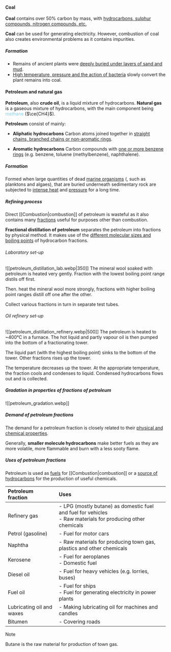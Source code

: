 #### Coal
**Coal** contains over 50% carbon by mass, with <u>hydrocarbons, sulphur compounds, nitrogen compounds, etc.</u>

**Coal** can be used for generating electricity. However, combustion of coal also creates environmental problems as it contains impurities.

##### Formation
- Remains of ancient plants were <u>deeply buried under layers of sand and mud</u>.
- <u>High temperature, pressure and the action of bacteria</u> slowly convert the plant remains into coal.

#### Petroleum and natural gas
**Petroleum**, also **crude oil**, is a liquid mixture of hydrocarbons. **Natural gas** is a gaseous mixture of hydrocarbons, with the main component being <span style="color: skyblue">methane</span> ($\ce{CH4}$).

**Petroleum** consist of mainly:
- **Aliphatic hydrocarbons**
  Carbon atoms joined together in <u>straight chains, branched chains or non-aromatic rings</u>.

- **Aromatic hydrocarbons**
  Carbon compounds with <u>one or more benzene rings</u> (e.g. benzene, toluene (methylbenzene), naphthalene).

##### Formation
Formed when large quantities of dead <u>marine organisms</u> (, such as planktons and algaes), that are buried underneath sedimentary rock are subjected to <u>intense heat</u> and <u>pressure</u> for a long time.

##### Refining process
Direct [[Combustion|combustion]] of petroleum is wasteful as it also contains many <u>fractions</u> useful for purposes other than combustion.

**Fractional distillation of petroleum** separates the petroleum into fractions by physical method. It makes use of the <u>different molecular sizes and boiling points</u> of hydrocarbon fractions.

###### Laboratory set-up
![[petroleum_distillation_lab.webp|350]]
The mineral wool soaked with petroleum is heated very gently. Fraction with the lowest boiling point range distils off first.

Then. heat the mineral wool more strongly, fractions with higher boiling point ranges distill off one after the other.

Collect various fractions in turn in separate test tubes.

###### Oil refinery set-up
![[petroleum_distillation_refinery.webp|500]]
The petroleum is heated to ~400°C in a furnace. The hot liquid and partly vapour oil is then pumped into the bottom of a fractionating tower.

The liquid part (with the highest boiling point) sinks to the bottom of the tower. Other fractions rises up the tower.

The temperature decreases up the tower. At the appropriate temperature, the fraction cools and condenses to liquid. Condensed hydrocarbons flows out and is collected.

##### Gradation in properties of fractions of petroleum
![[petroleum_gradation.webp]]
<!-- Note: Please replace this table with markdown alternative when able -->

##### Demand of petroleum fractions
The demand for a petroleum fraction is closely related to their <u>physical and chemical properties</u>.

Generally, **smaller molecule hydrocarbons** make better fuels as they are more volatile, more flammable and burn with a less sooty flame.

##### Uses of petroleum fractions
Petroleum is used as <u>fuels</u> for [[Combustion|combustion]] or a <u>source of hydrocarbons</u> for the production of useful chemicals.

| Petroleum fraction | Uses |
| :-- | :-- |
| Refinery gas | - LPG (mostly butane) as domestic fuel and fuel for vehicles<br>- Raw materials for producing other chemicals |
| Petrol (gasoline) | - Fuel for motor cars |
| Naphtha | - Raw materials for producing town gas, plastics and other chemicals |
| Kerosene | - Fuel for aeroplanes<br>- Domestic fuel |
| Diesel oil | - Fuel for heavy vehicles (e.g. lorries, buses) |
| Fuel oil | - Fuel for ships<br>- Fuel for generating electricity in power plants |
| Lubricating oil and waxes | - Making lubricating oil for machines and candles |
| Bitumen | - Covering roads |

> [!note]
> Butane is the raw material for production of town gas.

